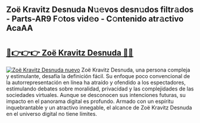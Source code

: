 ## Zoë Kravitz Desnuda N𝚞𝚎vos desn𝚞dos filtr𝚊dos - Parts-AR9 F𝚘tos vid𝚎o - C𝚘ntenido atr𝚊ctivo AcaAA

# <h2><a href="http://mb4mof.tromn.icu/?c=Zo%c3%ab+Kravitz+Desnuda">🔗👉👉👉 Zoë Kravitz Desnuda 🔗🔗</a></h2>

[![Zoë Kravitz Desnuda nuevo](https://i.imgur.com/pEAQMta.gif)](http://mb4mof.tromn.icu/?c=Zo%c3%ab+Kravitz+Desnuda)
Zoë Kravitz Desnuda, una persona compleja y estimulante, desafía la definición fácil. Su enfoque poco convencional de la autorrepresentación en línea ha atraído y ofendido a los espectadores, estimulando debates sobre moralidad, privacidad y las complejidades de las sociedades virtuales. Aunque se desconocen sus intenciones futuras, su impacto en el panorama digital es profundo. Armado con un espíritu inquebrantable y un atractivo innegable, el alcance de Zoë Kravitz Desnuda en el universo digital no tiene límites.
